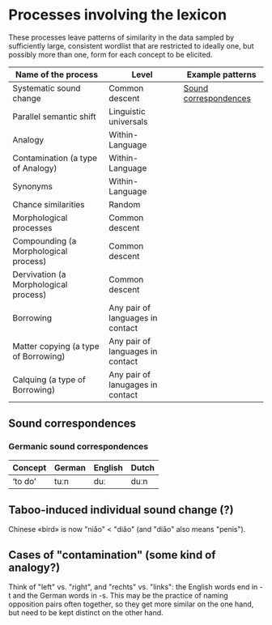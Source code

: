 # Processes involving the lexicon

These processes leave patterns of similarity in the data sampled by
sufficiently large, consistent wordlist that are restricted to ideally
one, but possibly more than one, form for each concept to be elicited.

| Name of the process | Level | Example patterns |
| --- | --- | --- |
| Systematic sound change | Common descent | [Sound correspondences](#sound-correspondences) |
| Parallel semantic shift | Linguistic universals |  |
| Analogy | Within-Language |  |
| Contamination (a type of Analogy) | Within-Language |  |
| Synonyms | Within-Language |  |
| Chance similarities | Random |  |
| Morphological processes | Common descent |  |
| Compounding (a Morphological process) | Common descent |  |
| Dervivation (a Morphological process) | Common descent |  |
| Borrowing | Any pair of languages in contact |  |
| Matter copying (a type of Borrowing) | Any pair of languages in contact |  |
| Calquing (a type of Borrowing) | Any pair of lanugages in contact |  |

## Sound correspondences

### Germanic sound correspondences

| Concept | German | English | Dutch |
|---------|--------|---------|-------|
|‘to do’  | tuːn   | duː     | duːn   |
 
## Taboo-induced individual sound change (?)

Chinese «bird» is now "niǎo" < "diǎo" (and "diǎo" also means "penis"). 

## Cases of "contamination" (some kind of analogy?)

Think of "left" vs. "right", and "rechts" vs. "links": the English words end in -t and the German words in -s. This may be the practice of naming opposition pairs often together, so they get more similar on the one hand, but need to be kept distinct on the other hand.
